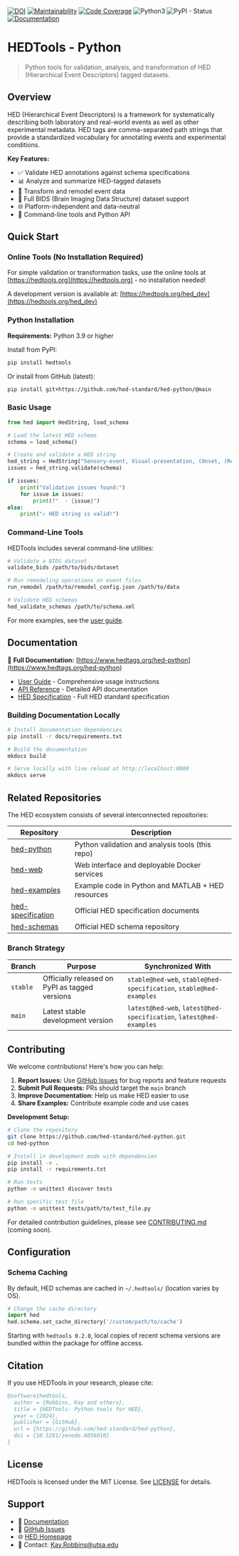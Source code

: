 [![DOI](https://zenodo.org/badge/DOI/10.5281/zenodo.8056010.svg)](https://doi.org/10.5281/zenodo.8056010)
[![Maintainability](https://qlty.sh/gh/hed-standard/projects/hed-python/maintainability.svg)](https://qlty.sh/gh/hed-standard/projects/hed-python)
[![Code Coverage](https://qlty.sh/gh/hed-standard/projects/hed-python/coverage.svg)](https://qlty.sh/gh/hed-standard/projects/hed-python)
![Python3](https://img.shields.io/badge/python->=3.9-yellow.svg)
![PyPI - Status](https://img.shields.io/pypi/v/hedtools)
[![Documentation](https://img.shields.io/badge/docs-hedtags.org-blue.svg)](https://www.hedtags.org/hed-python)

# HEDTools - Python

> Python tools for validation, analysis, and transformation of HED (Hierarchical Event Descriptors) tagged datasets.

## Overview

HED (Hierarchical Event Descriptors) is a framework for systematically describing both laboratory and real-world events as well as other experimental metadata. HED tags are comma-separated path strings that provide a standardized vocabulary for annotating events and experimental conditions.

**Key Features:**
- ✅ Validate HED annotations against schema specifications
- 📊 Analyze and summarize HED-tagged datasets
- 🔄 Transform and remodel event data
- 📁 Full BIDS (Brain Imaging Data Structure) dataset support
- 🌐 Platform-independent and data-neutral
- 🔧 Command-line tools and Python API

## Quick Start

### Online Tools (No Installation Required)

For simple validation or transformation tasks, use the online tools at [https://hedtools.org](https://hedtools.org) - no installation needed!

A development version is available at: [https://hedtools.org/hed_dev](https://hedtools.org/hed_dev)

### Python Installation

**Requirements:** Python 3.9 or higher

Install from PyPI:
```bash
pip install hedtools
```

Or install from GitHub (latest):
```bash
pip install git+https://github.com/hed-standard/hed-python/@main
```

### Basic Usage

```python
from hed import HedString, load_schema

# Load the latest HED schema
schema = load_schema()

# Create and validate a HED string
hed_string = HedString("Sensory-event, Visual-presentation, (Onset, (Red, Square))")
issues = hed_string.validate(schema)

if issues:
    print("Validation issues found:")
    for issue in issues:
        print(f"  - {issue}")
else:
    print("✓ HED string is valid!")
```

### Command-Line Tools

HEDTools includes several command-line utilities:

```bash
# Validate a BIDS dataset
validate_bids /path/to/bids/dataset

# Run remodeling operations on event files
run_remodel /path/to/remodel_config.json /path/to/data

# Validate HED schemas
hed_validate_schemas /path/to/schema.xml
```

For more examples, see the [user guide](https://www.hedtags.org/hed-python/user_guide.html).

## Documentation

📖 **Full Documentation:** [https://www.hedtags.org/hed-python](https://www.hedtags.org/hed-python)

- [User Guide](https://www.hedtags.org/hed-python/user_guide.html) - Comprehensive usage instructions
- [API Reference](https://www.hedtags.org/hed-python/api/index.html) - Detailed API documentation  
- [HED Specification](https://hed-specification.readthedocs.io/) - Full HED standard specification

### Building Documentation Locally

```bash
# Install documentation dependencies
pip install -r docs/requirements.txt

# Build the documentation
mkdocs build

# Serve locally with live reload at http://localhost:8000
mkdocs serve
```

## Related Repositories

The HED ecosystem consists of several interconnected repositories:

| Repository | Description |
|------------|-------------|
| [hed-python](https://github.com/hed-standard/hed-python) | Python validation and analysis tools (this repo) |
| [hed-web](https://github.com/hed-standard/hed-web) | Web interface and deployable Docker services |
| [hed-examples](https://github.com/hed-standard/hed-examples) | Example code in Python and MATLAB + HED resources |
| [hed-specification](https://github.com/hed-standard/hed-specification) | Official HED specification documents |
| [hed-schemas](https://github.com/hed-standard/hed-schemas) | Official HED schema repository |

### Branch Strategy

| Branch | Purpose | Synchronized With |
|--------|---------|-------------------|
| `stable` | Officially released on PyPI as tagged versions | `stable@hed-web`, `stable@hed-specification`, `stable@hed-examples` |
| `main` | Latest stable development version | `latest@hed-web`, `latest@hed-specification`, `latest@hed-examples` |

## Contributing

We welcome contributions! Here's how you can help:

1. **Report Issues:** Use [GitHub Issues](https://github.com/hed-standard/hed-python/issues) for bug reports and feature requests
2. **Submit Pull Requests:** PRs should target the `main` branch
3. **Improve Documentation:** Help us make HED easier to use
4. **Share Examples:** Contribute example code and use cases

**Development Setup:**
```bash
# Clone the repository
git clone https://github.com/hed-standard/hed-python.git
cd hed-python

# Install in development mode with dependencies
pip install -e .
pip install -r requirements.txt

# Run tests
python -m unittest discover tests

# Run specific test file
python -m unittest tests/path/to/test_file.py
```

For detailed contribution guidelines, please see [CONTRIBUTING.md](CONTRIBUTING.md) (coming soon).

## Configuration

### Schema Caching

By default, HED schemas are cached in `~/.hedtools/` (location varies by OS).

```python
# Change the cache directory
import hed
hed.schema.set_cache_directory('/custom/path/to/cache')
```

Starting with `hedtools 0.2.0`, local copies of recent schema versions are bundled within the package for offline access.

## Citation

If you use HEDTools in your research, please cite:

```bibtex
@software{hedtools,
  author = {Robbins, Kay and others},
  title = {HEDTools: Python tools for HED},
  year = {2024},
  publisher = {GitHub},
  url = {https://github.com/hed-standard/hed-python},
  doi = {10.5281/zenodo.8056010}
}
```

## License

HEDTools is licensed under the MIT License. See [LICENSE](LICENSE) for details.

## Support

- 📖 [Documentation](https://www.hedtags.org/hed-python)
- 💬 [GitHub Issues](https://github.com/hed-standard/hed-python/issues)
- 🌐 [HED Homepage](https://www.hedtags.org)
- 📧 Contact: Kay.Robbins@utsa.edu

